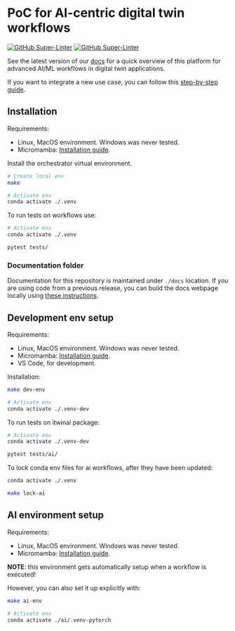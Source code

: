 # PoC for AI-centric digital twin workflows

[![GitHub Super-Linter](https://github.com/interTwin-eu/T6.5-AI-and-ML/actions/workflows/lint.yml/badge.svg)](https://github.com/marketplace/actions/super-linter)
[![GitHub Super-Linter](https://github.com/interTwin-eu/T6.5-AI-and-ML/actions/workflows/check-links.yml/badge.svg)](https://github.com/marketplace/actions/markdown-link-check)

See the latest version of our [docs](https://intertwin-eu.github.io/T6.5-AI-and-ML/)
for a quick overview of this platform for advanced AI/ML workflows in digital twin applications.

If you want to integrate a new use case, you can follow this
[step-by-step guide](https://intertwin-eu.github.io/T6.5-AI-and-ML/docs/How-to-use-this-software.html).

## Installation

Requirements:

- Linux, MacOS environment. Windows was never tested.
- Micromamba: [Installation guide](https://mamba.readthedocs.io/en/latest/installation.html#micromamba).

Install the orchestrator virtual environment.

```bash
# Create local env
make

# Activate env
conda activate ./.venv
```

To run tests on workflows use:

```bash
# Activate env
conda activate ./.venv

pytest tests/
```

### Documentation folder

Documentation for this repository is maintained under `./docs` location.
If you are using code from a previous release, you can build the docs webpage
locally using [these instructions](docs/README#building-and-previewing-your-site-locally).

## Development env setup

Requirements:

- Linux, MacOS environment. Windows was never tested.
- Micromamba: [Installation guide](https://mamba.readthedocs.io/en/latest/installation.html#micromamba).
- VS Code, for development.

Installation:

```bash
make dev-env

# Activate env
conda activate ./.venv-dev
```

To run tests on itwinai package:

```bash
# Activate env
conda activate ./.venv-dev

pytest tests/ai/
```

To lock conda env files for ai workflows, after they have been updated:

```bash
conda activate ./.venv

make lock-ai
```

## AI environment setup

Requirements:

- Linux, MacOS environment. Windows was never tested.
- Micromamba: [Installation guide](https://mamba.readthedocs.io/en/latest/installation.html#micromamba).

**NOTE**: this environment gets automatically setup when a workflow is executed!

However, you can also set it up explicitly with:

```bash
make ai-env

# Activate env
conda activate ./ai/.venv-pytorch
```
